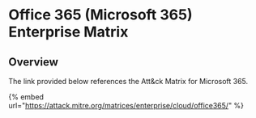 # Office 365 (Microsoft 365) Enterprise Matrix

## Overview

The link provided below references the Att\&ck Matrix for Microsoft 365.&#x20;

{% embed url="https://attack.mitre.org/matrices/enterprise/cloud/office365/" %}
